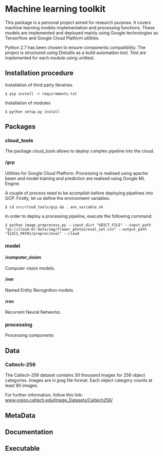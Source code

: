 # Machine learning toolkit

This package is a personal project aimed for research purpose. It covers machine learning models implementation and 
processing functions. These models are implemented and deployed mainly using Google technologies as Tensorflow and
Google Cloud Platform utilities.

Python 2.7 has been chosen to ensure components compatibility. The project is structured using Distutils as a build 
automation tool. Test are implemented for each module using unittest.

## Installation procedure

Installation of third party librairies
```
$ pip install -r requirements.txt
```

Installation of modules
```
$ python setup.py install
```

## Packages

### cloud_tools

The package cloud_tools allows to deploy complex pipeline into the cloud.

#### /gcp

Utilities for Google Cloud Platform. Processing is realised using apache beam and 
model training and prediction are realised using Google ML Engine.

A couple of process need to be acomplish before deploying pipelines into GCP.
Firstly, let us define the environment variables:
```
$ cd src/cloud_tools/gcp && . env_variable.sh
```

In order to deploy a processing pipeline, execute the following command:
```
$ python image_preprocess.py --input_dict "$DICT_FILE" --input_path "gs://cloud-ml-data/img/flower_photos/eval_set.csv" --output_path "${GCS_PATH}/preproc/eval" --cloud
```
 
### model

#### /computer_vision

Computer vision models.

#### /ner

Named Entity Recognition models.

#### /rnn

Recurrent Neural Networks.

### processing

Processing components

## Data

### Caltech-256

The Caltech-256 dataset contains 30 thousand images for 256 object categories. Images are in jpeg file format. Each 
object category counts at least 80 images.

For further information, follow this link: www.vision.caltech.edu/Image_Datasets/Caltech256/

## MetaData

## Documentation

## Executable

